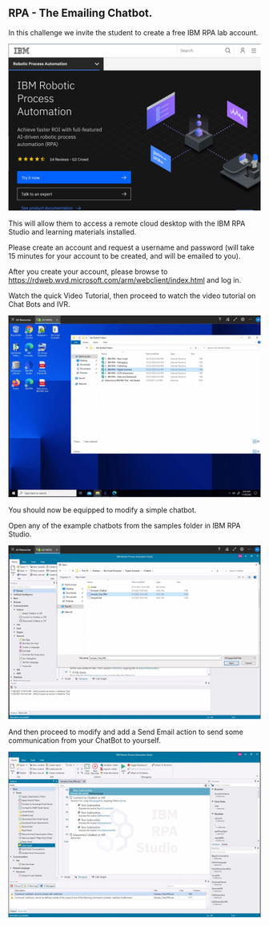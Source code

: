 ## RPA - The Emailing Chatbot.

In this challenge we invite the student to create a free IBM RPA lab account.

![plot](./screenshots/IBM_RPA_FM.JPG)


This will allow them to access a remote cloud desktop with the IBM RPA Studio and learning materials installed.

Please create an account and request a username and password (will take 15 minutes for your account to be created, and will be emailed to you).

After you create your account, please browse to https://rdweb.wvd.microsoft.com/arm/webclient/index.html and log in.

Watch the quick Video Tutorial, then proceed to watch the video tutorial on Chat Bots and IVR. 

![plot](./screenshots/WebVidTut.JPG)

You should now be equipped to modify a simple chatbot.

Open any of the example chatbots from the samples folder in IBM RPA Studio.

![plot](./screenshots/Chat_1.JPG)

And then proceed to modify and add a Send Email action to send some communication from your ChatBot to yourself. 

![plot](./screenshots/Email.JPG)





